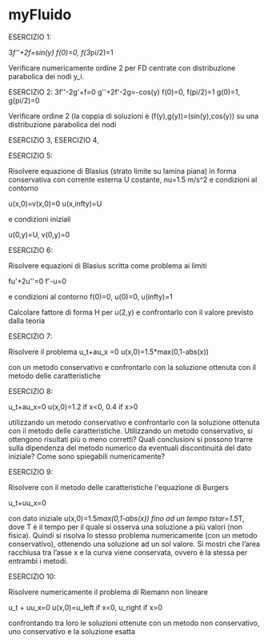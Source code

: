 # myFluido

ESERCIZIO 1:

3*f''+2f=sin(y)
f(0)=0, f(3*pi/2)=1

Verificare numericamente ordine 2 per FD centrate con distribuzione parabolica dei nodi y_i. 


ESERCIZIO 2:
3f''-2g'+f=0
g''+2f'-2g=-cos(y)
f(0)=0, f(pi/2)=1
g(0)=1, g(pi/2)=0

Verificare ordine 2 (la coppia di soluzioni è (f(y),g(y))=(sin(y),cos(y)) su una distribuzione parabolica dei nodi


ESERCIZIO 3, ESERCIZIO 4,


ESERCIZIO 5:

Risolvere equazione di Blasius (strato limite su lamina piana) in forma conservativa con corrente esterna U costante, nu=1.5 m/s^2 e condizioni al contorno

u(x,0)=v(x,0)=0 
u(x,infty)=U

e condizioni iniziali 

u(0,y)=U, v(0,y)=0


ESERCIZIO 6:

Risolvere equazioni di Blasius scritta come problema ai limiti

fu'+2u''=0
f'-u=0

e condizioni al contorno
f(0)=0, u(0)=0, u(infty)=1

Calcolare fattore di forma H per u(2,y) e confrontarlo con il valore previsto dalla teoria


ESERCIZIO 7:

Risolvere il problema
u_t+au_x =0
u(x,0)=1.5*max(0,1-abs(x))

con un metodo conservativo e confrontarlo con la soluzione ottenuta con il metodo delle caratteristiche


ESERCIZIO 8:

u_t+au_x=0
u(x,0)=1.2 if x<0, 0.4 if x>0

utilizzando un metodo conservativo e confrontarlo con la soluzione ottenuta con il metodo delle caratteristiche. Utilizzando un metodo conservativo, si ottengono risultati più o meno corretti?
Quali conclusioni si possono trarre sulla dipendenza del metodo numerico da eventuali discontinuità del dato iniziale? Come sono spiegabili numericamente?


ESERCIZIO 9:

Risolvere con il metodo delle caratteristiche l'equazione di Burgers

u_t+uu_x=0

con dato iniziale u(x,0)=1.5*max(0,1-abs(x)) fino ad un tempo tstar=1.5*T, dove T è il tempo per il quale si osserva una soluzione a più valori (non fisica).
Quindi si risolva lo stesso problema
numericamente (con un metodo conservativo), ottenendo una soluzione ad un sol valore. 
Si mostri che l’area racchiusa tra l’asse x e la curva viene conservata, ovvero è la stessa per entrambi i metodi.


ESERCIZIO 10:

Risolvere numericamente il problema di Riemann non lineare

u_t + uu_x=0
u(x,0)=u_left if x<0, u_right if x>0

confrontando tra loro le soluzioni ottenute con un metodo non conservativo, uno conservativo e la soluzione esatta
